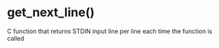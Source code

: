 # get_next_line()
C function that returns STDIN input line per line each time the function is called
